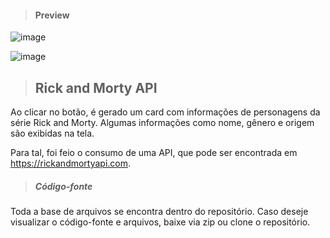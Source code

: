 > #### Preview 

![image](https://user-images.githubusercontent.com/91498761/192078586-d32feb6b-4f87-4d6b-8ba4-e425bf69eb6b.png)

![image](https://user-images.githubusercontent.com/91498761/192078640-7415ed21-9d8e-483a-aae0-16d87380824f.png)


> ## Rick and Morty API

Ao clicar no botão, é gerado um card com informações de personagens da série Rick and Morty. Algumas informações como nome, gênero e origem são
exibidas na tela. 

Para tal, foi feio o consumo de uma API, que pode ser encontrada em https://rickandmortyapi.com.

> ##### Código-fonte

Toda a base de arquivos se encontra dentro do repositório. Caso deseje visualizar o código-fonte e arquivos, baixe via zip ou clone o repositório.
